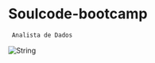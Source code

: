 # Soulcode-bootcamp

```bash
 Analista de Dados
```

![String](https://github.com/olemfa/Soulcode-bootcamp/assets/67706830/682e02db-3d6a-440c-b754-8f2a66284430)
